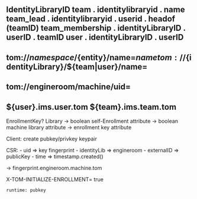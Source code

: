IdentityLibraryID
  team
    . identitylibraryid
    . name
  team_lead
    . identitylibraryid
    . userid
    . headof (teamID)
  team_membership
    . identityLibraryID
    . userID
    . teamID
  user
    . identityLibraryID
    . userID
-----------------------------------------
  tom://${namespace}/${entity}/name=${name}
  tom://${identityLibrary}/${team|user}/name=
-----------------------------------------
  tom://engineroom/machine/uid=
-----------------------------------------
  ${user}.ims.user.tom
  ${team}.ims.team.tom
-----------------------------------------
EnrollmentKey?
  Library -> boolean self-Enrollment attribute
          -> boolean machine library attribute
          -> enrollment key attribute

  Client: create pubkey/privkey keypair

  CSR:
    - uid         => key fingerprint
    - identityLib => engineroom
    - externalID  => publicKey
    - time        => timestamp.created()

  -> fingerprint.engineroom.machine.tom

  X-TOM-INITIALIZE-ENROLLMENT= true

    runtime: pubkey
